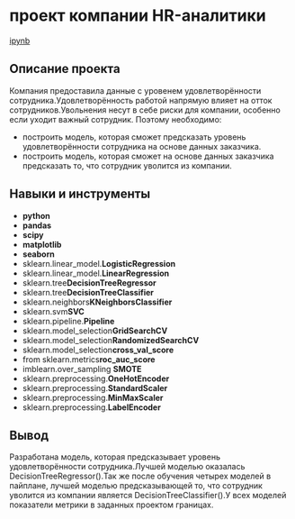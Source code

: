 # проект компании HR-аналитики


[ipynb](https://github.com/evrab222/My_projects/blob/master/Проект%20компании%20HR-аналитики/P7_Portfolio.ipynb)

## Описание проекта

Компания предоставила данные с уровенем удовлетворённости сотрудника.Удовлетворённость работой напрямую влияет на отток сотрудников.Увольнения несут в себе риски для компании, особенно если уходит важный сотрудник.
Поэтому необходимо: 
- построить модель, которая сможет предсказать уровень удовлетворённости сотрудника на основе данных заказчика.
- построить модель, которая сможет на основе данных заказчика предсказать то, что сотрудник уволится из компании.


## Навыки и инструменты

- **python**
- **pandas**
- **scipy**
- **matplotlib**
- **seaborn**
- sklearn.linear_model.**LogisticRegression**
- sklearn.linear_model.**LinearRegression**
- sklearn.tree**DecisionTreeRegressor**
- sklearn.tree**DecisionTreeClassifier**
- sklearn.neighbors**KNeighborsClassifier**
- sklearn.svm**SVC**
- sklearn.pipeline.**Pipeline**
- sklearn.model_selection**GridSearchCV**
- sklearn.model_selection**RandomizedSearchCV**
- sklearn.model_selection**cross_val_score**
- from sklearn.metrics**roc_auc_score**
- imblearn.over_sampling **SMOTE**
- sklearn.preprocessing.**OneHotEncoder**
- sklearn.preprocessing.**StandardScaler**
- sklearn.preprocessing.**MinMaxScaler**
- sklearn.preprocessing.**LabelEncoder**


## Вывод

Разработана модель, которая предсказывает уровень удовлетворённости сотрудника.Лучшей моделью оказалась DecisionTreeRegressor().Так же после обучения четырех моделей в пайплане, лучшей моделью предсказывающей то, что сотрудник уволится из компании является DecisionTreeClassifier().У всех моделей показатели метрики в заданных проектом границах.
